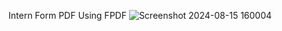 Intern Form PDF Using FPDF
![Screenshot 2024-08-15 160004](https://github.com/user-attachments/assets/1957570f-4aa3-4e83-afb9-8cace4a68c08)

